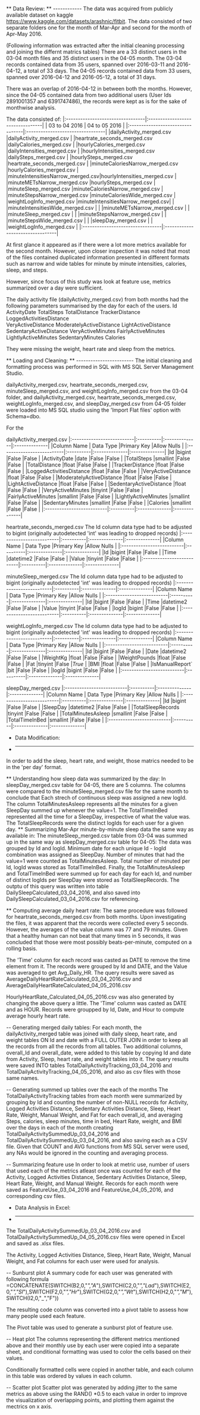 ** Data Review:
** ------------
The data was acquired from publicly available dataset on kaggle https://www.kaggle.com/datasets/arashnic/fitbit.
The data consisted of two separate folders one for the month of Mar-Apr and second for the month of Apr-May 2016.

(Following information was extracted after the initial cleaning processing and joining the differnt matrics tables)
There are a 33 distinct users in the 03-04 month files and 35 distinct users in the 04-05 month.
The 03-04 records contained data from 35 users, spanned over 2016-03-11 and 2016-04-12, a total of 33 days.
The 04-05 records contained data from 33 users, spanned over 2016-04-12 and 2016-05-12, a total of 31 days.

There was an overlap of 2016-04-12 in between both the months. 
However, since the 04-05 contained data from two additional users (User Ids 2891001357 and 6391747486), the records were kept as is for 
the sake of monthwise analysis.


The data consisted of:
|:---------------------------------|:---------------------------------|
| 03 to 04 2016                    | 04 to 05 2016                    |
|:---------------------------------|:---------------------------------|
|dailyActivity_merged.csv          |dailyActivity_merged.csv		  |
|heartrate_seconds_merged.csv	   |dailyCalories_merged.csv		  |
|hourlyCalories_merged.csv         |dailyIntensities_merged.csv		  |
|hourlyIntensities_merged.csv      |dailySteps_merged.csv			  |
|hourlySteps_merged.csv            |heartrate_seconds_merged.csv	  |
|minuteCaloriesNarrow_merged.csv   |hourlyCalories_merged.csv		  |
|minuteIntensitiesNarrow_merged.csv|hourlyIntensities_merged.csv	  |
|minuteMETsNarrow_merged.csv       |hourlySteps_merged.csv			  |
|minuteSleep_merged.csv			   |minuteCaloriesNarrow_merged.csv	  |
|minuteStepsNarrow_merged.csv	   |minuteCaloriesWide_merged.csv	  |
|weightLogInfo_merged.csv		   |minuteIntensitiesNarrow_merged.csv|
|								   |minuteIntensitiesWide_merged.csv  |
|								   |minuteMETsNarrow_merged.csv		  |
|								   |minuteSleep_merged.csv			  |
|								   |minuteStepsNarrow_merged.csv      |
|								   |minuteStepsWide_merged.csv		  |
|								   |sleepDay_merged.csv			      |
|								   |weightLogInfo_merged.csv	      |
|:---------------------------------|:---------------------------------|

At first glance it appeared as if there were a lot more metrics available for the second month. However, 
upon closer inspection it was noted that most of the files contained duplicated information presented in 
different formats such as narrow and wide tables for minute by minute intensities, calories, sleep, and steps.

However, since focus of this study was look at feature use, metrics summarized over a day were sufficient.

The daily activity file (dailyActivity_merged.csv) from both months had the following parameters summarised by the day 
for each of the users. 
Id	ActivityDate	TotalSteps	TotalDistance	TrackerDistance	LoggedActivitiesDistance	
VeryActiveDistance	ModeratelyActiveDistance	LightActiveDistance	SedentaryActiveDistance	
VeryActiveMinutes	FairlyActiveMinutes	LightlyActiveMinutes	SedentaryMinutes	Calories

They were missing the weight, heart rate and sleep from the metrics. 

** Loading and Cleaning:
** ------------------------
The initial cleaning and formatting process was performed in SQL with MS SQL Server Management Studio. 

dailyActivity_merged.csv, heartrate_seconds_merged.csv, minuteSleep_merged.csv, and weightLogInfo_merged.csv from the 03-04 folder, and 
dailyActivity_merged.csv, heartrate_seconds_merged.csv, weightLogInfo_merged.csv, and sleepDay_merged.csv from 04-05 folder were loaded
into MS SQL studio using the 'Import Flat files' option with Schema=dbo. 

For the 

dailyActivity_merged.csv
|:--------------------------|:----------|:--------------|:--------------|
|Column Name				| Data Type	|Primary Key	|Allow Nulls	|
|:--------------------------|:----------|:--------------|:--------------|
|Id							|bigint		|False			|False			|
|ActivityDate				|date		|False			|False			|
|TotalSteps					|smallint	|False			|False			|
|TotalDistance				|float		|False			|False			|
|TrackerDistance			|float		|False			|False			|
|LoggedActivitiesDistance	|float		|False			|False			|
|VeryActiveDistance			|float		|False			|False			|
|ModeratelyActiveDistance	|float		|False			|False			|
|LightActiveDistance		|float		|False			|False			|
|SedentaryActiveDistance	|float		|False			|False			|
|VeryActiveMinutes			|tinyint	|False			|False			|
|FairlyActiveMinutes		|smallint	|False			|False			|
|LightlyActiveMinutes		|smallint	|False			|False			|
|SedentaryMinutes			|smallint	|False			|False			|
|Calories					|smallint	|False			|False			|
|:--------------------------|:----------|:--------------|:--------------|

heartrate_seconds_merged.csv 
The Id column data type had to be adjusted to bigint (originally autodetected 'int' was leading to dropped records)
|:--------------------------|:----------|:--------------|:--------------|
|Column Name				| Data Type	|Primary Key	|Allow Nulls	|
|:--------------------------|:----------|:--------------|:--------------|
|Id							|bigint		|False			|False			|
|Time						|datetime2	|False			|False			|
|Value						|tinyint	|False			|False			|
|:--------------------------|:----------|:--------------|:--------------|

minuteSleep_merged.csv
The Id column data type had to be adjusted to bigint (originally autodetected 'int' was leading to dropped records)
|:--------------------------|:----------|:--------------|:--------------|
|Column Name				| Data Type	|Primary Key	|Allow Nulls	|
|:--------------------------|:----------|:--------------|:--------------|
|Id							|bigint		|False			|False			|
|Time						|datetime2	|False			|False			|
|Value						|tinyint	|False			|False			|
|logId						|bigint		|False			|False			|
|:--------------------------|:----------|:--------------|:--------------|

weightLogInfo_merged.csv
The Id column data type had to be adjusted to bigint (originally autodetected 'int' was leading to dropped records)
|:--------------------------|:----------|:--------------|:--------------|
|Column Name				| Data Type	|Primary Key	|Allow Nulls	|
|:--------------------------|:----------|:--------------|:--------------|
|Id							|bigint		|False			|False			|
|Date						|datetime2	|False			|False			|
|WeightKg					|float		|False			|False			|
|WeightPounds				|float		|False			|False			|
|Fat						|tinyint	|False			|*True*			|
|BMI						|float		|False			|False			|
|IsManualReport`			|bit		|False			|False			|
|logId						|bigint		|False			|False			|
|:--------------------------|:----------|:--------------|:--------------|

sleepDay_merged.csv
|:--------------------------|:----------|:--------------|:--------------|
|Column Name				| Data Type	|Primary Key	|Allow Nulls	|
|:--------------------------|:----------|:--------------|:--------------|
|Id							|bigint		|False			|False			|
|SleepDay					|datetime2	|False			|False			|
|TotalSleepRecords			|tinyint	|False			|False			|
|TotalMinutesAsleep			|smallint	|False			|False			|
|TotalTimeInBed				|smallint	|False			|False			|
|:--------------------------|:----------|:--------------|:--------------|


* Data Modification:
* -------------------------------
In order to add the sleep, heart rate, and weight, those matrics needed to be in the 'per day' format. 

** Understanding how sleep data was summarized by the day:
In sleepDay_merged.csv table for 04-05, there are 5 columns. The columns were compared to the minuteSleep_merged.csv 
file for the same month to conclude that 
Each strech of continuous sleep was assigned a new logId.
The column TotalMinutesAsleep represents all the minutes for a given SleepDay summed up whenever the value=1.
The TotalTimeInBed represented all the time for a SleepDay, irrespective of what the value was.
The TotalSleepRecords were the distinct logIds for each user for a given day.
** Summarizing Mar-Apr minute-by-minute sleep data the same way as available in:
The minuteSleep_merged.csv table from 03-04 was summed up in the same way as sleepDay_merged.csv table for 04-05: 
The data was grouped by Id and logId.
Minimum date for each unique Id - logId combination was assigned as SleepDay.
Number of minutes that had the value=1 were counted as TotalMinutesAsleep.
Total number of minuted per Id, logId wwas stored as TotalTimeInBed.
Finally, the TotalMinutesAsleep and TotalTimeInBed were summed up for each day for each Id, and number of distinct 
logIds per SleepDay were stored as TotalSleepRecords. The outptu of this query was written into table 
DailySleepCalculated_03_04_2016, and also saved into DailySleepCalculated_03_04_2016.csv for referencing.

** Computing average daily heart rate:
The same procedure was followed for heartrate_seconds_merged.csv from both months.
Upon investigating the files, it was apparent that the records were collected every 5 seconds. However, 
the averages of the value column was 77 and 79 minutes. Given that a healthy human can not beat that many times in 
5 seconds, it was concluded that those were most possibly beats-per-minute, computed on a rolling basis. 

The 'Time' column for each record was casted as DATE to remove the time element from it. The records were 
grouped by Id and DATE, and the Value was averaged to get Avg_Daily_HR. The query results were saved as 
AverageDailyHeartRateCalculated_03_04_2016.csv and AverageDailyHeartRateCalculated_04_05_2016.csv

HourlyHeartRate_Calculated_04_05_2016.csv was also generated by changing the above query a little. The 'Time' 
column was casted as DATE and as HOUR. Records were groupped by Id, Date, and Hour to compute average hourly heart rate.

-- Generating merged daily tables:
For each month, the dailyActivity_merged table was joined with daily sleep, heart rate, and weight tables ON Id and date
with a FULL OUTER JOIN in order to keep all the records from all the  records from all tables. 
Two additional columns, overall_Id and overall_date, were added to this table by copying Id and date from Activity, Sleep, 
heart rate, and weight tables into it. The query results were saved INTO tables TotalDailyActivityTracking_03_04_2016 and
TotalDailyActivityTracking_04_05_2016, and also as csv files with those same names.

-- Generating summed up tables over the each of the months
The TotalDailyActivityTracking tables from each month were summarized by grouping by Id and counting the number of non-NULL
records for Activity, Logged Activities Distance, Sedentary Activities Distance, Sleep, Heart Rate, Weight, Manual Weight, 
and Fat for each overall_id, and averaging Steps, calories, sleep minutes, time in bed, Heart Rate, weight, and BMI over the
days in each of the month creating TotalDailyActivitySummedUp_03_04_2016 and TotalDailyActivitySummedUp_03_04_2016, and also 
saving each as a CSV file. 
Given that COUNT and AVG functions from MS SQL server were used, any NAs would be ignored in the counting and averaging process.

-- Summarizing feature use
In order to look at metric use, number of users that used each of the metrics atleast once was counted for each of the 
Activity, Logged Activities Distance, Sedentary Activities Distance, Sleep, Heart Rate, Weight, and Manual Weight.
Records for each month were saved as FeatureUse_03_04_2016 and FeatureUse_04_05_2016, and corresponding csv files. 

* Data Analysis in Excel:
* -----------------------
The TotalDailyActivitySummedUp_03_04_2016.csv and TotalDailyActivitySummedUp_04_05_2016.csv files were opened in Excel and saved as
.xlsx files. 

The Activity, Logged Activities Distance, Sleep, Heart Rate, Weight, Manual Weight, and Fat columns for each user were used for analysis.

-- Sunburst plot
A summary code for each user was generated with following formula 
=CONCATENATE(SWITCH(B2,0,"_","A_"),SWITCH(C2,0,"_","Lad_"),SWITCH(E2,0,"_","Sl_"),SWITCH(F2,0,"_","Hr_"),SWITCH(G2,0,"_","Wt_"),SWITCH(H2,0,"_","M_"),SWITCH(I2,0,"_","F"))

The resulting code column was converted into a pivot table to assess how many people used each feature. 

The Pivot table was used to generate a sunburst plot of feature use.

-- Heat plot
The columns representing the different metrics mentioned above and their monthly use by each user were copied into a separate sheet, 
and conditional formatting was used to color the cells based on their values.

Conditionally formatted cells were copied in another table, and each column in this table was ordered by values in each column.

-- Scatter plot
Scatter plot was generated by adding jitter to the same metrics as above using the RAND() *0.5 to each value in order to improve 
the visualization of overlapping points, and plotting them against the mectrics on x axis. 